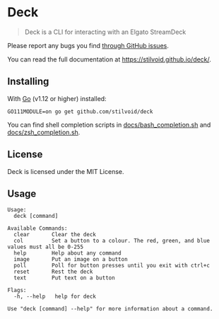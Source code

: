 # Deck

> Deck is a CLI for interacting with an Elgato StreamDeck

Please report any bugs you find [through GitHub issues](https://github.com/stilvoid/deck/issues).

You can read the full documentation at <https://stilvoid.github.io/deck/>.

## Installing

With [Go](https://golang.org) (v1.12 or higher) installed:

`GO111MODULE=on go get github.com/stilvoid/deck`

You can find shell completion scripts in [docs/bash_completion.sh](./docs/bash_completion.sh) and [docs/zsh_completion.sh](./docs/zsh_completion.sh).

## License

Deck is licensed under the MIT License. 

## Usage

```
Usage:
  deck [command]

Available Commands:
  clear       Clear the deck
  col         Set a button to a colour. The red, green, and blue values must all be 0-255
  help        Help about any command
  image       Put an image on a button
  poll        Poll for button presses until you exit with ctrl+c
  reset       Rest the deck
  text        Put text on a button

Flags:
  -h, --help   help for deck

Use "deck [command] --help" for more information about a command.
```

